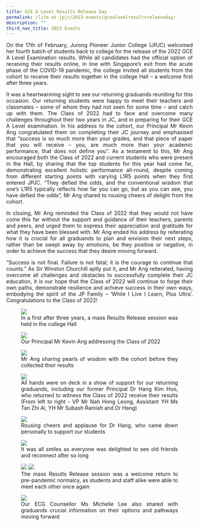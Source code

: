 ```yaml
---
title: GCE A Level Results Release Day
permalink: /life-at-jpjc/2023-events/gcealevelresultsreleaseday/
description: ""
third_nav_title: 2023 Events
---
```


<div align=justify>

<p>On the 17th of February, Jurong Pioneer Junior College (JPJC) welcomed her fourth batch of students back to college for the release of the 2022 GCE A Level Examination results. While all candidates had the official option of receiving their results online, in line with Singapore’s exit from the acute phase of the COVID-19 pandemic, the college invited all students from the cohort to receive their results together in the college Hall – a welcome first after three years.
</p>

<p>It was a heartwarming sight to see our returning graduands reuniting for this occasion. Our returning students were happy to meet their teachers and classmates – some of whom they had not seen for some time – and catch up with them. The Class of 2022 had to face and overcome many challenges throughout their two years in JC, and in preparing for their GCE A Level examination. In his address to the cohort, our Principal Mr Kevin Ang congratulated them on completing their JC journey and emphasised that “success is so much more than your grades, and that piece of paper that you will receive – you, are much more than your academic performance, that does not define you”. As a testament to this, Mr Ang encouraged both the Class of 2022 and current students who were present in the Hall, by sharing that the top students for this year had come far, demonstrating excellent holistic performance all-round, despite coming from different starting points with varying L1R5 points when they first entered JPJC. “They defied the odds, and the conventional wisdom that one’s L1R5 typically reflects how far you can go, but as you can see, you have defied the odds”, Mr Ang shared to rousing cheers of delight from the cohort.
</p>

<p>In closing, Mr Ang reminded the Class of 2022 that they would not have come this far without the support and guidance of their teachers, parents and peers, and urged them to express their appreciation and gratitude for what they have been blessed with. Mr Ang ended his address by reiterating how it is crucial for all graduands to plan and envision their next steps, rather than be swept away by emotions, be they positive or negative, in order to achieve the success that they desire moving forward.</p>

<p>“Success is not final. Failure is not fatal; it is the courage to continue that counts.” As Sir Winston Churchill aptly put it, and Mr Ang reiterated, having overcome all challenges and obstacles to successfully complete their JC education, it is our hope that the Class of 2022 will continue to forge their own paths, demonstrate resilience and achieve success in their own ways, embodying the spirit of the JP Family – ‘While I Live I Learn, Plus Ultra’. Congratulations to the Class of 2022!
</p>


<figure>
<img src="https://raw.githubusercontent.com/isomerpages/moe-jpjc/staging/images/Life%20%40%20JPJC/2023%20Events/A%20level%20results%20release/number1.jpg">
<figcaption>In a first after three years, a mass Results Release session was held in the college Hall</figcaption></figure>

<figure>
<img src="https://raw.githubusercontent.com/isomerpages/moe-jpjc/staging/images/Life%20%40%20JPJC/2023%20Events/A%20level%20results%20release/number2.jpg">
<figcaption>Our Principal Mr Kevin Ang addressing the Class of 2022</figcaption></figure>
	
<figure>
<img src="https://raw.githubusercontent.com/isomerpages/moe-jpjc/staging/images/Life%20%40%20JPJC/2023%20Events/A%20level%20results%20release/number3.jpg">
<figcaption> Mr Ang sharing pearls of wisdom with the cohort before they collected their results</figcaption></figure>
	
<figure>
<img src="https://raw.githubusercontent.com/isomerpages/moe-jpjc/staging/images/Life%20%40%20JPJC/2023%20Events/A%20level%20results%20release/number4.jpg">
<figcaption>All hands were on deck in a show of support for our returning graduands, including our former Principal Dr Hang Kim Hoo, who returned to witness the Class of 2022 receive their results (From left to right - VP Mr Nah Hong Leong, Assistant YH Ms Tan Zhi Ai, YH Mr Subash Ramiah and Dr Hang)</figcaption></figure>	

<figure>
<img src="https://raw.githubusercontent.com/isomerpages/moe-jpjc/staging/images/Life%20%40%20JPJC/2023%20Events/A%20level%20results%20release/number5.jpg">
<figcaption> Rousing cheers and applause for Dr Hang, who came down personally to support our students</figcaption></figure>
	
<figure>
<img src="https://raw.githubusercontent.com/isomerpages/moe-jpjc/staging/images/Life%20%40%20JPJC/2023%20Events/A%20level%20results%20release/number6.jpg">
<figcaption>It was all smiles as everyone was delighted to see old friends and reconnect after so long</figcaption></figure>
	
<figure>
<img src="https://raw.githubusercontent.com/isomerpages/moe-jpjc/staging/images/Life%20%40%20JPJC/2023%20Events/A%20level%20results%20release/number7.jpg">
<img src="https://raw.githubusercontent.com/isomerpages/moe-jpjc/staging/images/Life%20%40%20JPJC/2023%20Events/A%20level%20results%20release/number7a.jpg">
<figcaption> The mass Results Release session was a welcome return to pre-pandemic normalcy, as students and staff alike were able to meet each other once again</figcaption></figure>	

<figure>
<img src="https://raw.githubusercontent.com/isomerpages/moe-jpjc/staging/images/Life%20%40%20JPJC/2023%20Events/A%20level%20results%20release/number8.jpg">
<figcaption> Our ECG Counsellor Ms Michelle Lee also shared with graduands crucial information on their options and pathways moving forward</figcaption></figure>	
	
</div>